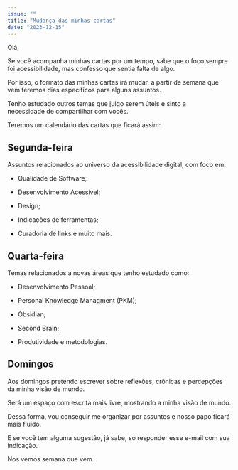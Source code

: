 ```yaml
---
issue: ""
title: "Mudança das minhas cartas"
date: "2023-12-15"
---
```


Olá,

Se você acompanha minhas cartas por um tempo, sabe que o foco sempre foi acessibilidade, mas confesso que sentia falta de algo.

Por isso, o formato das minhas cartas irá mudar, a partir de semana que vem teremos dias específicos para alguns assuntos.

Tenho estudado outros temas que julgo serem úteis e sinto a necessidade de compartilhar com vocês.

Teremos um calendário das cartas que ficará assim:

## Segunda-feira

Assuntos relacionados ao universo da acessibilidade digital, com foco em:

- Qualidade de Software;

- Desenvolvimento Acessível;

- Design;

- Indicações de ferramentas;

- Curadoria de links e muito mais.

## Quarta-feira

Temas relacionados a novas áreas que tenho estudado como:

- Desenvolvimento Pessoal;

- Personal Knowledge Managment (PKM);

- Obsidian;

- Second Brain;

- Produtividade e metodologias.

## Domingos

Aos domingos pretendo escrever sobre reflexões, crônicas e percepções da minha visão de mundo.

Será um espaço com escrita mais livre, mostrando a minha visão de mundo.

Dessa forma, vou conseguir me organizar por assuntos e nosso papo ficará mais fluído.

E se você tem alguma sugestão, já sabe, só responder esse e-mail com sua indicação.

Nos vemos semana que vem.
